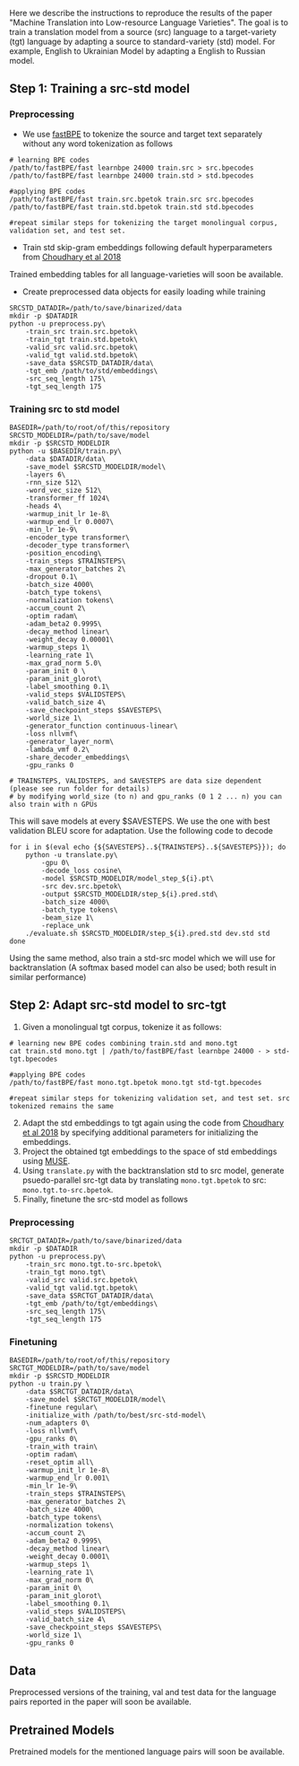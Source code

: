 Here we describe the instructions to reproduce the results of the paper "Machine Translation into Low-resource Language Varieties". The goal is to train a translation model from a source (src) language to a target-variety (tgt) language by adapting a source to standard-variety (std) model. For example, English to Ukrainian Model by adapting a English to Russian model. 

## Step 1: Training a src-std model

### Preprocessing

* We use [fastBPE](https://github.com/glample/fastBPE) to tokenize the source and target text separately without any word tokenization as follows

```
# learning BPE codes
/path/to/fastBPE/fast learnbpe 24000 train.src > src.bpecodes
/path/to/fastBPE/fast learnbpe 24000 train.std > std.bpecodes

#applying BPE codes
/path/to/fastBPE/fast train.src.bpetok train.src src.bpecodes 
/path/to/fastBPE/fast train.std.bpetok train.std std.bpecodes 

#repeat similar steps for tokenizing the target monolingual corpus, validation set, and test set.

```
* Train std skip-gram embeddings following default hyperparameters from [Choudhary et al 2018](https://github.com/Aditi138/Embeddings)

Trained embedding tables for all language-varieties will soon be available. 

* Create preprocessed data objects for easily loading while training

```
SRCSTD_DATADIR=/path/to/save/binarized/data
mkdir -p $DATADIR
python -u preprocess.py\
    -train_src train.src.bpetok\
    -train_tgt train.std.bpetok\
    -valid_src valid.src.bpetok\
    -valid_tgt valid.std.bpetok\
    -save_data $SRCSTD_DATADIR/data\
    -tgt_emb /path/to/std/embeddings\
    -src_seq_length 175\
    -tgt_seq_length 175 
```

### Training src to std model

```
BASEDIR=/path/to/root/of/this/repository
SRCSTD_MODELDIR=/path/to/save/model
mkdir -p $SRCSTD_MODELDIR
python -u $BASEDIR/train.py\
    -data $DATADIR/data\
    -save_model $SRCSTD_MODELDIR/model\
    -layers 6\
    -rnn_size 512\
    -word_vec_size 512\
    -transformer_ff 1024\
    -heads 4\
    -warmup_init_lr 1e-8\
    -warmup_end_lr 0.0007\
    -min_lr 1e-9\
    -encoder_type transformer\
    -decoder_type transformer\
    -position_encoding\
    -train_steps $TRAINSTEPS\
    -max_generator_batches 2\
    -dropout 0.1\
    -batch_size 4000\
    -batch_type tokens\
    -normalization tokens\
    -accum_count 2\
    -optim radam\
    -adam_beta2 0.9995\
    -decay_method linear\
    -weight_decay 0.00001\
    -warmup_steps 1\
    -learning_rate 1\
    -max_grad_norm 5.0\
    -param_init 0 \
    -param_init_glorot\
    -label_smoothing 0.1\
    -valid_steps $VALIDSTEPS\
    -valid_batch_size 4\
    -save_checkpoint_steps $SAVESTEPS\
    -world_size 1\
    -generator_function continuous-linear\
    -loss nllvmf\
    -generator_layer_norm\
    -lambda_vmf 0.2\
    -share_decoder_embeddings\
    -gpu_ranks 0

# TRAINSTEPS, VALIDSTEPS, and SAVESTEPS are data size dependent (please see run folder for details)
# by modifying world_size (to n) and gpu_ranks (0 1 2 ... n) you can also train with n GPUs
```
This will save models at every $SAVESTEPS. We use the one with best validation BLEU score for adaptation. Use the following code to decode 

```
for i in $(eval echo {${SAVESTEPS}..${TRAINSTEPS}..${SAVESTEPS}}); do
    python -u translate.py\
        -gpu 0\
        -decode_loss cosine\
        -model $SRCSTD_MODELDIR/model_step_${i}.pt\
        -src dev.src.bpetok\
        -output $SRCSTD_MODELDIR/step_${i}.pred.std\
        -batch_size 4000\
        -batch_type tokens\
        -beam_size 1\
        -replace_unk 
    ./evaluate.sh $SRCSTD_MODELDIR/step_${i}.pred.std dev.std std
done
```

Using the same method, also train a std-src model which we will use for backtranslation (A softmax based model can also be used; both result in similar performance)

## Step 2: Adapt src-std model to src-tgt

1. Given a monolingual tgt corpus, tokenize it as follows:

```
# learning new BPE codes combining train.std and mono.tgt
cat train.std mono.tgt | /path/to/fastBPE/fast learnbpe 24000 - > std-tgt.bpecodes

#applying BPE codes
/path/to/fastBPE/fast mono.tgt.bpetok mono.tgt std-tgt.bpecodes 

#repeat similar steps for tokenizing validation set, and test set. src tokenized remains the same

```

2. Adapt the std embeddings to tgt again using the code from [Choudhary et al 2018](https://github.com/Aditi138/Embeddings) by specifying additional parameters for initializing the embeddings. 
3. Project the obtained tgt embeddings to the space of std embeddings using [MUSE](https://github.com/facebookresearch/MUSE). 
4. Using `translate.py` with the backtranslation std to src model, generate psuedo-parallel src-tgt data by translating `mono.tgt.bpetok` to src: `mono.tgt.to-src.bpetok`.
5. Finally, finetune the src-std model as follows

### Preprocessing

```
SRCTGT_DATADIR=/path/to/save/binarized/data
mkdir -p $DATADIR
python -u preprocess.py\
    -train_src mono.tgt.to-src.bpetok\
    -train_tgt mono.tgt\
    -valid_src valid.src.bpetok\
    -valid_tgt valid.tgt.bpetok\
    -save_data $SRCTGT_DATADIR/data\
    -tgt_emb /path/to/tgt/embeddings\
    -src_seq_length 175\
    -tgt_seq_length 175 
```

### Finetuning

```
BASEDIR=/path/to/root/of/this/repository
SRCTGT_MODELDIR=/path/to/save/model
mkdir -p $SRCSTD_MODELDIR
python -u train.py \
    -data $SRCTGT_DATADIR/data\
    -save_model $SRCTGT_MODELDIR/model\
    -finetune regular\
    -initialize_with /path/to/best/src-std-model\
    -num_adapters 0\
    -loss nllvmf\
    -gpu_ranks 0\
    -train_with train\
    -optim radam\
    -reset_optim all\
    -warmup_init_lr 1e-8\
    -warmup_end_lr 0.001\
    -min_lr 1e-9\
    -train_steps $TRAINSTEPS\
    -max_generator_batches 2\
    -batch_size 4000\
    -batch_type tokens\
    -normalization tokens\
    -accum_count 2\
    -adam_beta2 0.9995\
    -decay_method linear\
    -weight_decay 0.0001\
    -warmup_steps 1\
    -learning_rate 1\
    -max_grad_norm 0\
    -param_init 0\
    -param_init_glorot\
    -label_smoothing 0.1\
    -valid_steps $VALIDSTEPS\
    -valid_batch_size 4\
    -save_checkpoint_steps $SAVESTEPS\
    -world_size 1\
    -gpu_ranks 0
```

## Data

Preprocessed versions of the training, val and test data for the language pairs reported in the paper will soon be available. 

## Pretrained Models

Pretrained models for the mentioned language pairs will soon be available.

